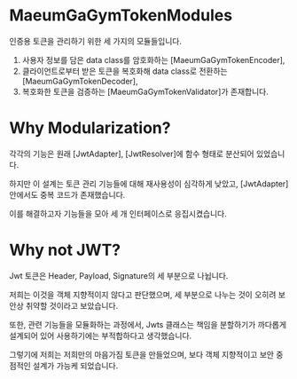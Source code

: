 # MaeumGaGymTokenModules
인증용 토큰을 관리하기 위한 세 가지의 모듈들입니다.
1. 사용자 정보를 담은 data class를 암호화하는 [MaeumGaGymTokenEncoder],
2. 클라이언트로부터 받은 토큰을 복호화해 data class로 전환하는 [MaeumGaGymTokenDecoder],
3. 복호화한 토큰을 검증하는 [MaeumGaGymTokenValidator]가 존재합니다.

# Why Modularization?
각각의 기능은 원래 [JwtAdapter], [JwtResolver]에 함수 형태로 분산되어 있었습니다.

하지만 이 설계는 토큰 관리 기능들에 대해 재사용성이 심각하게 낮았고, [JwtAdapter] 안에서도 중복 코드가 존재했습니다.

이를 해결하고자 기능들을 모아 세 개 인터페이스로 응집시켰습니다.

# Why not JWT?
Jwt 토큰은 Header, Payload, Signature의 세 부분으로 나뉩니다.

저희는 이것을 객체 지향적이지 않다고 판단했으며, 세 부분으로 나누는 것이 오히려 보안상 취약할 것이라고 보았습니다.

또한, 관련 기능들을 모듈화하는 과정에서, Jwts 클래스는 책임을 분할하기가 까다롭게 설계되어 있어 사용하기에는 부적합하다고 생각했습니다.

그렇기에 저희는 저희만의 마음가짐 토큰을 만들었으며, 보다 객체 지향적이고 보안 중점적인 설계가 가능케 되었습니다.
